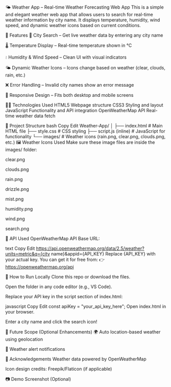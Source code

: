 🌤️ Weather App – Real-time Weather Forecasting Web App
This is a simple and elegant weather web app that allows users to search for real-time weather information by city name. It displays temperature, humidity, wind speed, and dynamic weather icons based on current conditions.

🔧 Features
🌇 City Search – Get live weather data by entering any city name

🌡️ Temperature Display – Real-time temperature shown in °C

💧 Humidity & Wind Speed – Clean UI with visual indicators

🌤️ Dynamic Weather Icons – Icons change based on weather (clear, clouds, rain, etc.)

❌ Error Handling – Invalid city names show an error message

🎯 Responsive Design – Fits both desktop and mobile screens

🧑‍💻 Technologies Used
HTML5	Webpage structure
CSS3	Styling and layout
JavaScript	Functionality and API integration
OpenWeatherMap API	Real-time weather data fetch

📁 Project Structure
bash
Copy
Edit
Weather-App/
│
├── index.html           # Main HTML file
├── style.css            # CSS styling
├── script.js (inline)   # JavaScript for functionality
└── images/              # Weather icons (rain.png, clear.png, clouds.png, etc.)
🖼️ Weather Icons Used
Make sure these image files are inside the images/ folder:

clear.png

clouds.png

rain.png

drizzle.png

mist.png

humidity.png

wind.png

search.png

🔑 API Used
OpenWeatherMap API
Base URL:

text
Copy
Edit
https://api.openweathermap.org/data/2.5/weather?units=metric&q={city name}&appid={API_KEY}
Replace {API_KEY} with your actual key. You can get it for free from:
👉 https://openweathermap.org/api

🚀 How to Run Locally
Clone this repo or download the files.

Open the folder in any code editor (e.g., VS Code).

Replace your API key in the script section of index.html:

javascript
Copy
Edit
const apiKey = "your_api_key_here";
Open index.html in your browser.

Enter a city name and click the search icon!

📌 Future Scope (Optional Enhancements)
🌍 Auto location-based weather using geolocation

🔔 Weather alert notifications

🙏 Acknowledgements
Weather data powered by OpenWeatherMap

Icon design credits: Freepik/Flaticon (if applicable)

📷 Demo Screenshot (Optional)
